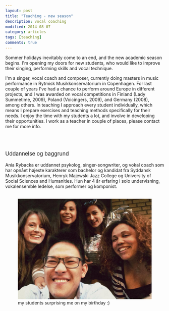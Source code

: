 ```yaml
---
layout: post
title: "Teaching - new season"
description: vocal coaching
modified: 2014-08-07
category: articles
tags: [teaching]
comments: true
---
```

Sommer holidays inevitably come to an end, and the new academic season begins. I'm opening my doors for new students, who would like to improve their singing, performing skills and vocal technique.<br>

I'm a singer, vocal coach and composer, currently doing masters in music performance in Rytmisk Musikkonservatorium in Copenhagen. For last couple of years I've had a chance to perform around Europe in different projects, and I was awarded on vocal competitions in Finland (Lady Summetime, 2009), Poland (Voicingers, 2009), and Germany (2008), among others. In teaching I approach every student individually, which means I prepare exercises and teaching methods specifically for their needs. I enjoy the time with my students a lot, and involve in developing their opportunities.
I work as a teacher in couple of places, please contact me for more info.<br><br>
 <br><br><br>
 <big>Uddannelse og baggrund</big><br><br>
 Ania Rybacka er uddannet psykolog, singer-songwriter, og vokal coach som har opnået højeste karakterer som bachelor og kandidat fra Syddansk Musikkonservatorium, Henryk Majewski Jazz College og University of Social Sciences and Humanities.  Hun har 4 år erfaring i solo undervisning, vokalensemble ledelse, som performer og komponist.<br><br>


 <figure>
   <img src="/images/students.jpg">
 my students surprising me on my birthday :)
</figure>
